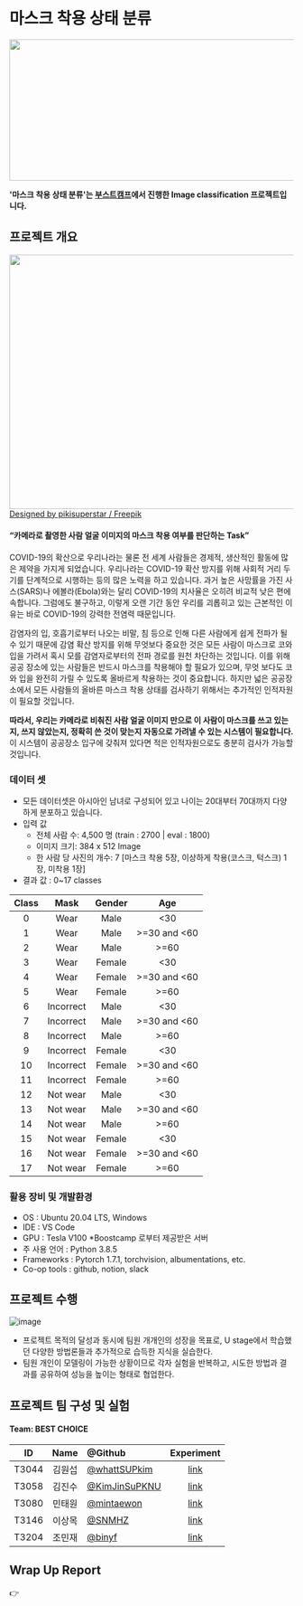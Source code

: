 # 마스크 착용 상태 분류
<img src="https://user-images.githubusercontent.com/83912849/157253363-e8d94fee-80ce-4929-b19d-6618c6d7308a.png" width="1200" height="250">

**'마스크 착용 상태 분류'는 [부스트캠프](https://boostcamp.connect.or.kr/)에서 진행한 Image classification 프로젝트입니다.**

  
## 프로젝트 개요
<img src="https://user-images.githubusercontent.com/83912849/157253556-8bd2b548-e3c9-4530-b53b-f4d8bb088e38.jpg" width="850" height="450">
<a href="http://www.freepik.com">Designed by pikisuperstar / Freepik</a>    


#### “카메라로 촬영한 사람 얼굴 이미지의 마스크 착용 여부를 판단하는 Task”

COVID-19의 확산으로 우리나라는 물론 전 세계 사람들은 경제적, 생산적인 활동에 많은 제약을 가지게 되었습니다. 우리나라는 COVID-19 확산 방지를 위해 사회적 거리 두기를 단계적으로 시행하는 등의 많은 노력을 하고 있습니다. 과거 높은 사망률을 가진 사스(SARS)나 에볼라(Ebola)와는 달리 COVID-19의 치사율은 오히려 비교적 낮은 편에 속합니다. 그럼에도 불구하고, 이렇게 오랜 기간 동안 우리를 괴롭히고 있는 근본적인 이유는 바로 COVID-19의 강력한 전염력 때문입니다.

감염자의 입, 호흡기로부터 나오는 비말, 침 등으로 인해 다른 사람에게 쉽게 전파가 될 수 있기 때문에 감염 확산 방지를 위해 무엇보다 중요한 것은 모든 사람이 마스크로 코와 입을 가려서 혹시 모를 감염자로부터의 전파 경로를 원천 차단하는 것입니다. 이를 위해 공공 장소에 있는 사람들은 반드시 마스크를 착용해야 할 필요가 있으며, 무엇 보다도 코와 입을 완전히 가릴 수 있도록 올바르게 착용하는 것이 중요합니다. 하지만 넓은 공공장소에서 모든 사람들의 올바른 마스크 착용 상태를 검사하기 위해서는 추가적인 인적자원이 필요할 것입니다.

**따라서, 우리는 카메라로 비춰진 사람 얼굴 이미지 만으로 이 사람이 마스크를 쓰고 있는지, 쓰지 않았는지, 정확히 쓴 것이 맞는지 자동으로 가려낼 수 있는 시스템이 필요합니다.** 이 시스템이 공공장소 입구에 갖춰져 있다면 적은 인적자원으로도 충분히 검사가 가능할 것입니다.

### 데이터 셋
- 모든 데이터셋은 아시아인 남녀로 구성되어 있고 나이는 20대부터 70대까지 다양하게 분포하고 있습니다.
- 입력 값
    - 전체 사람 수: 4,500 명 (train : 2700 | eval : 1800)
    - 이미지 크기: 384 x 512 Image
    - 한 사람 당 사진의 개수: 7 [마스크 착용 5장, 이상하게 착용(코스크, 턱스크) 1장, 미착용 1장]
- 결과 값 : 0~17 classes  

|Class|Mask|Gender|Age|
|:--:|:--:|:--:|:--:|
|0|Wear|Male|<30|
|1|Wear|Male|>=30 and <60|
|2|Wear|Male|>=60|
|3|Wear|Female|<30|
|4|Wear|Female|>=30 and <60|
|5|Wear|Female|>=60|
|6|Incorrect|Male|<30|
|7|Incorrect|Male|>=30 and <60|
|8|Incorrect|Male|>=60|
|9|Incorrect|Female|<30|
|10|Incorrect|Female|>=30 and <60|
|11|Incorrect|Female|>=60|
|12|Not wear|Male|<30|
|13|Not wear|Male|>=30 and <60|
|14|Not wear|Male|>=60|
|15|Not wear|Female|<30|
|16|Not wear|Female|>=30 and <60|
|17|Not wear|Female|>=60|
        
### 활용 장비 및 개발환경
- OS : Ubuntu 20.04 LTS, Windows
- IDE : VS Code
- GPU : Tesla V100 *Boostcamp 로부터 제공받은 서버
- 주 사용 언어 : Python 3.8.5
- Frameworks : Pytorch 1.7.1, torchvision, albumentations, etc.
- Co-op tools : github, notion, slack

## 프로젝트 수행
![image](https://user-images.githubusercontent.com/83912849/157257440-4fb8652c-5ed1-41cc-8aac-4e572b6586e2.png)
- 프로젝트 목적의 달성과 동시에 팀원 개개인의 성장을 목표로, U stage에서 학습했던 다양한 방법론들과 추가적으로 습득한 지식을 실습한다.
- 팀원 개인이 모델링이 가능한 상황이므로 각자 실험을 반복하고, 시도한 방법과 결과를 공유하여 성능을 높이는 형태로 협업한다.

## 프로젝트 팀 구성 및 실험
#### Team: BEST CHOICE
|ID|Name|@Github|Experiment|
|:--:|:--:|:--|:--:|
|T3044|김원섭|[@whattSUPkim](https://github.com/whattSUPkim)|[link](https://github.com/boostcampaitech3/level1-image-classification-level1-recsys-15/tree/main/practice/t3044)|
|T3058|김진수|[@KimJinSuPKNU](https://github.com/KimJinSuPKNU)|[link](https://github.com/boostcampaitech3/level1-image-classification-level1-recsys-15/tree/main/practice/t3058)|
|T3080|민태원|[@mintaewon](https://github.com/mintaewon)|[link](https://github.com/boostcampaitech3/level1-image-classification-level1-recsys-15/tree/main/practice/t3080)|
|T3146|이상목|[@SNMHZ](https://github.com/SNMHZ)|[link](https://github.com/boostcampaitech3/level1-image-classification-level1-recsys-15/tree/main/practice/t3146)|
|T3204|조민재|[@binyf](https://github.com/binyf)|[link](https://github.com/boostcampaitech3/level1-image-classification-level1-recsys-15/tree/main/practice/t3204)|

## Wrap Up Report
👉 
